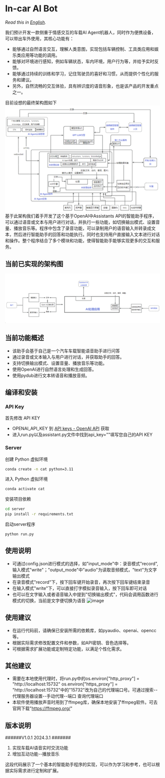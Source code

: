# In-car AI Bot
_Read this in [English](README_en.md)._

我们预计开发一款侧重于情感交互的车载AI Agent机器人，同时作为便携设备，可以带出车外使用，其核心功能有：
- 能够通过自然语言交互，理解人类意图，实现包括车辆控制、工具类应用和娱乐类应用等功能的调用。
- 能够对环境进行感知，例如车辆状态，车内环境，用户行为等，并给予实时反馈。
- 能够通过持续的训练和学习，记住驾驶员的喜好和习惯，从而提供个性化的服务和建议。
- 另外，自然流畅的交互体验，具有辨识度的语音形象，也是该产品的开发重点之一。


目前设想的最终架构图如下
![image](assets/ch.png)
基于此架构我们着手开发了这个基于OpenAI中Assistants API的智能助手程序，可以通过语音或文本与用户进行对话，并执行一些功能，如切换输出模式、设置音量、播放音乐等。程序中包含了录音功能，可以录制用户的语音输入并转录成文本，然后进行智能助手的回答和功能执行。同时也支持用户直接输入文本进行对话和操作。整个程序结合了多个模块和功能，使得智能助手能够实现更多的交互和服务。 
## 当前已实现的架构图
![image](assets/ch01.png)

## 当前功能概述

- 该助手会基于自己是一个汽车车载智能语音助手进行问答
- 通过录音或文本输入与用户进行对话，并获取助手的回答。
- 支持切换输出模式、设置音量、播放音乐等功能。
- 使用OpenAI进行自然语言处理和生成回答。
- 使用pydub进行文本转语音和播放音频。

## 编译和安装
### API Key
首先修改 API KEY

- OPENAI_API_KEY 到 [API keys - OpenAI API](https://platform.openai.com/api-keys) 获取
- 进入run.py以及assistant.py文件中找到api_key=""填写您自己的API KEY
### Server
创建 Python 虚拟环境
```bash
conda create -n cat python=3.11
```
 进入 Python 虚拟环境
```bash
conda activate cat
```
安装项目依赖
```bash
cd server
pip install -r requirements.txt
```
启动server程序
```bash
python run.py
```
## 使用说明
- 可通过config.json进行模式的选择，如"input_mode"中：录音模式"record",输入模式"write"；"output_mode"中"audio"为读取音频模式，"text"为文字输出模式
- 在录音模式"record"下，按下回车键开始录音，再次按下回车键结束录音
- 在输入模式"write"下，可以直接打字模拟录音输入，按下回车即可对话
- 也可以在文字输入或者语音输入中提到"切换输出模式"，代码会调用函数进行模式的切换，当前是文字便切换为语音
![image](explain.png)
## 使用建议

- 在运行代码前，请确保已安装所需的依赖库，如pyaudio、openai、opencc等。
- 根据实际需求修改配置文件和参数，如API密钥、音色选择等。
- 可根据需求扩展功能或定制特定功能，以满足个性化需求。

## 其他建议

- 需要在本地使用代理时，将run.py中的os.environ["http_proxy"] = "http://localhost:15732"
os.environ["https_proxy"] = "http://localhost:15732"中的"15732"改为自己的代理端口号。可通过搜索--代理服务器设置--手动代理--端口 查询代理端口
- 本软件使用播放声音时用到了ffmpeg库，确保本地安装了ffmpeg软件。可去官网下载"https://ffmpeg.org/"
## 版本说明
######V1.0.1  2024.3.1 #######
1. 实现车载AI语音实时交流功能
2. 增加互动功能--播放音乐

这段代码展示了一个基本的智能助手程序的实现，可以作为学习和参考，也可以根据实际需求进行定制和扩展。 